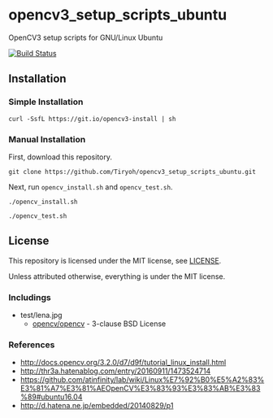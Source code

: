 # opencv3_setup_scripts_ubuntu
OpenCV3 setup scripts for GNU/Linux Ubuntu

[![Build Status](https://travis-ci.org/Tiryoh/opencv3_setup_scripts_ubuntu.svg?branch=master)](https://travis-ci.org/Tiryoh/opencv3_setup_scripts_ubuntu)

## Installation

### Simple Installation

```
curl -SsfL https://git.io/opencv3-install | sh
```

### Manual Installation

First, download this repository.

```
git clone https://github.com/Tiryoh/opencv3_setup_scripts_ubuntu.git
```

Next, run `opencv_install.sh` and `opencv_test.sh`.

```
./opencv_install.sh
```

```
./opencv_test.sh
```

## License

This repository is licensed under the MIT license, see [LICENSE]( ./LICENSE  ).

Unless attributed otherwise, everything is under the MIT license.

### Includings

* test/lena.jpg
  * [opencv/opencv](https://github.com/opencv/opencv) - 3-clause BSD License

### References
* http://docs.opencv.org/3.2.0/d7/d9f/tutorial_linux_install.html
* http://thr3a.hatenablog.com/entry/20160911/1473524714
* https://github.com/atinfinity/lab/wiki/Linux%E7%92%B0%E5%A2%83%E3%81%A7%E3%81%AEOpenCV%E3%83%93%E3%83%AB%E3%83%89#ubuntu16.04
* http://d.hatena.ne.jp/embedded/20140829/p1
